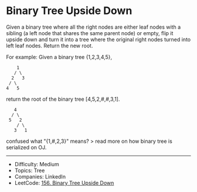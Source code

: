 # Binary Tree Upside Down

Given a binary tree where all the right nodes are either leaf nodes with a sibling (a left node that shares the same parent node) or empty, flip it upside down and turn it into a tree where the original right nodes turned into left leaf nodes. Return the new root.

For example:
Given a binary tree {1,2,3,4,5},
```
    1
   / \
  2   3
 / \
4   5
```
return the root of the binary tree [4,5,2,#,#,3,1].
```
   4
  / \
 5   2
    / \
   3   1  
```
confused what "{1,#,2,3}" means? > read more on how binary tree is serialized on OJ.

---

* Difficulty: Medium
* Topics: Tree
* Companies: LinkedIn
* LeetCode: [156. Binary Tree Upside Down](https://leetcode.com/problems/binary-tree-upside-down/description/)
